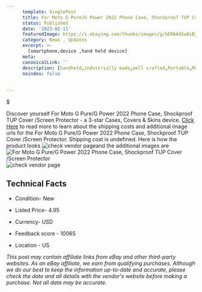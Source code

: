 ```yaml
---
      template: SinglePost
      title: For Moto G Pure/G Power 2022 Phone Case, Shockproof TUP Cover /Screen Protector
      status: Published
      date: '2023-02-11'
      featuredImage: https://i.ebayimg.com/thumbs/images/g/bEMAAOSw0iBjx53T/s-l225.jpg
      category: News , Updates
      excerpt: >-
        [smartphone,device ,hand held device]
      meta:
      canonicalLink: ''
      description: [handheld,industrially made,well crafted,Portable,Mobile,Compact,Convenient,Lightweight,Maneuverable,Man-portable,Miniature,Carriable,Hand-held,Light,Holdable,Transportable,Mobile device,Pocket-sized,On-the-go,Wireless,Cordless,Compact size,Convenient size, smartphone,device ,hand held device]
      noindex: false
      
        
---
```

$

Discover yourself For Moto G Pure/G Power 2022 Phone Case, Shockproof TUP Cover /Screen Protector - a 3-star Cases, Covers & Skins device. [Click Here](https://www.ebay.com/itm/304781652194?hash=item46f666f0e2%3Ag%3AbEMAAOSw0iBjx53T&mkevt=1&mkcid=1&mkrid=711-53200-19255-0&campid=%253CePNCampaignId%253E&customid=%253CreferenceId%253E&toolid=10049) to read more to learn about the shipping costs and additional image urls for the For Moto G Pure/G Power 2022 Phone Case, Shockproof TUP Cover /Screen Protector. Shipping cost is undefined. Here is how the product looks ![check vendor page](https://i.ebayimg.com/thumbs/images/g/bEMAAOSw0iBjx53T/s-l225.jpg)and the additional images are![For Moto G Pure/G Power 2022 Phone Case, Shockproof TUP Cover /Screen Protector](https://i.ebayimg.com/images/g/bEMAAOSw0iBjx53T/s-l1200.jpg)![check vendor page](https://origin-galleryplus.ebayimg.com/ws/web/304781652194_2_0_1/225x225.jpg,https://origin-galleryplus.ebayimg.com/ws/web/304781652194_3_0_1/225x225.jpg,https://origin-galleryplus.ebayimg.com/ws/web/304781652194_4_0_1/225x225.jpg,https://origin-galleryplus.ebayimg.com/ws/web/304781652194_5_0_1/225x225.jpg,https://origin-galleryplus.ebayimg.com/ws/web/304781652194_6_0_1/225x225.jpg,https://origin-galleryplus.ebayimg.com/ws/web/304781652194_7_0_1/225x225.jpg,https://origin-galleryplus.ebayimg.com/ws/web/304781652194_8_0_1/225x225.jpg,https://origin-galleryplus.ebayimg.com/ws/web/304781652194_9_0_1/225x225.jpg,https://origin-galleryplus.ebayimg.com/ws/web/304781652194_10_0_1/225x225.jpg,https://origin-galleryplus.ebayimg.com/ws/web/304781652194_11_0_1/225x225.jpg,https://origin-galleryplus.ebayimg.com/ws/web/304781652194_12_0_1/225x225.jpg,https://origin-galleryplus.ebayimg.com/ws/web/304781652194_13_0_1/225x225.jpg,https://origin-galleryplus.ebayimg.com/ws/web/304781652194_14_0_1/225x225.jpg,https://origin-galleryplus.ebayimg.com/ws/web/304781652194_15_0_1/225x225.jpg,https://origin-galleryplus.ebayimg.com/ws/web/304781652194_16_0_1/225x225.jpg,https://origin-galleryplus.ebayimg.com/ws/web/304781652194_17_0_1/225x225.jpg)



 ## Technical Facts 



     
      

 - Condition- New 


      

 - Listed Price- 4.95 


      

 - Currency- USD 


      

 - Feedback score - 10065 


      

 - Location - US 


      
      

 *_This post may contain affiliate links from eBay and other third-party websites. As an eBay affiliate, we earn from qualifying purchases. Although we do our best to keep the information up-to-date and accurate, please check the date and all details with the vendor's website before making a purchase. Not all data may be accurate._*






